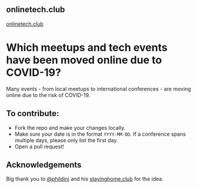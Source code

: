 ## onlinetech.club

[onlinetech.club](http://onlinetech.club)

# Which meetups and tech events have been moved online due to COVID-19?
Many events - from local meetups to international conferences - are moving online due to the risk of COVID-19.

## To contribute:
- Fork the repo and make your changes locally.
- Make sure your date is in the format `YYYY-MM-DD`. If a conference spans multiple days, please only list the first day.
- Open a pull request!


## Acknowledgements

Big thank you to [@phildini](https://github.com/phildini) and his [stayinghome.club](https://stayinghome.club/) for the idea.